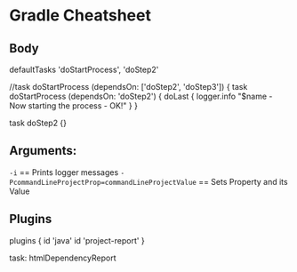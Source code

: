 # Gradle Cheatsheet

## Body

defaultTasks 'doStartProcess', 'doStep2'

//task doStartProcess (dependsOn: ['doStep2', 'doStep3']) {
task doStartProcess (dependsOn: 'doStep2') {
    doLast {
        logger.info "$name - Now starting the process - OK!"
    }
}

task doStep2 {}

## Arguments:

`-i`  == Prints logger messages
`-PcommandLineProjectProp=commandLineProjectValue` == Sets Property and its Value

## Plugins

plugins {
    id 'java'
    id 'project-report'
}

task: htmlDependencyReport